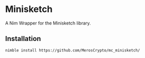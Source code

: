 # Minisketch

A Nim Wrapper for the Minisketch library.

## Installation

```
nimble install https://github.com/MerosCrypto/mc_minisketch/
```